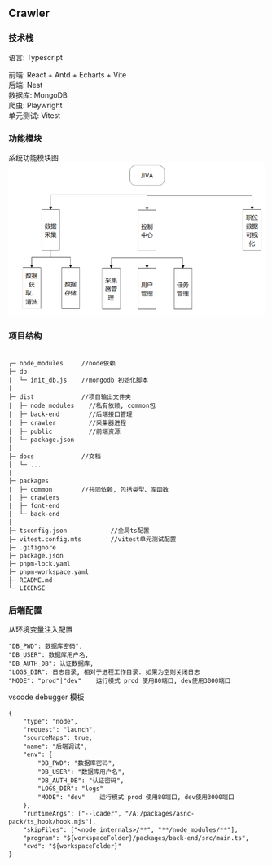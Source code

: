 ## Crawler

### 技术栈

语言: Typescript

前端: React + Antd + Echarts + Vite\
后端: Nest\
数据库: MongoDB\
爬虫: Playwright\
单元测试: Vitest

### 功能模块

系统功能模块图
<img src="./docs/imgs/功能模块图.png">

### 项目结构

```

┌─ node_modules     //node依赖
├─ db
|  └─ init_db.js    //mongodb 初始化脚本
|
├─ dist             //项目输出文件夹
|  ├─ node_modules    //私有依赖, common包
|  ├─ back-end        //后端接口管理
|  ├─ crawler         //采集器进程
|  ├─ public          //前端资源
|  └─ package.json
|
├─ docs             //文档
|  └─ ...
|
├─ packages
|  ├─ common        //共同依赖, 包括类型、库函数
|  ├─ crawlers
|  ├─ font-end
|  └─ back-end
|
├─ tsconfig.json            //全局ts配置
├─ vitest.config.mts        //vitest单元测试配置
├─ .gitignore
├─ package.json
├─ pnpm-lock.yaml
├─ pnpm-workspace.yaml
├─ README.md
└─ LICENSE
```

### 后端配置

从环境变量注入配置

```
"DB_PWD": 数据库密码",
"DB_USER": 数据库用户名,
"DB_AUTH_DB": 认证数据库,
"LOGS_DIR": 日志目录, 相对于进程工作目录. 如果为空则关闭日志
"MODE": "prod"|"dev"    运行模式 prod 使用80端口, dev使用3000端口
```

vscode debugger 模板

```
{
    "type": "node",
    "request": "launch",
    "sourceMaps": true,
    "name": "后端调试",
    "env": {
        "DB_PWD": "数据库密码",
        "DB_USER": "数据库用户名",
        "DB_AUTH_DB": "认证密码",
        "LOGS_DIR": "logs"
        "MODE": "dev"    运行模式 prod 使用80端口, dev使用3000端口
    },
    "runtimeArgs": ["--loader", "/A:/packages/asnc-pack/ts_hook/hook.mjs"],
    "skipFiles": ["<node_internals>/**", "**/node_modules/**"],
    "program": "${workspaceFolder}/packages/back-end/src/main.ts",
    "cwd": "${workspaceFolder}"
}
```
